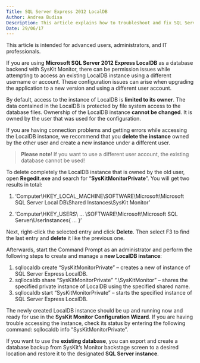 ```yaml
---
Title: SQL Server Express 2012 LocalDB
Author: Andrea Budisa
Description: This article explains how to troubleshoot and fix SQL Server 2012 LocalDB instance.
Date: 29/06/17
---
```

This article is intended for advanced users, administrators, and IT professionals.

If you are using __Microsoft SQL Server 2012 Express LocalDB__ as a database backend with SysKit Monitor, there can be permission issues while attempting to access an existing LocalDB instance using a different username or account. These configuration issues can arise when upgrading the application to a new version and using a different user account.

By default, access to the instance of LocalDB is __limited to its owner__. The data contained in the LocalDB is protected by file system access to the database files.
Ownership of the LocalDB instance __cannot be changed__. It is owned by the user that was used for the configuration.

If you are having connection problems and getting errors while accessing the LocalDB instance, we recommend that you __delete the instance__ owned by the other user and create a new instance under a different user.

> __Please note__! If you want to use a different user account, the existing database cannot be used!

To delete completely the LocalDB instance that is owned by the old user, open __Regedit.exe__ and search for “__SysKitMonitorPrivate__”. You will get two results in total:

1. ‘Computer\HKEY_LOCAL_MACHINE\SOFTWARE\Microsoft\Microsoft SQL Server Local DB\Shared Instances\SysKit Monitor’

1. ‘Computer\HKEY_USERS\ … \SOFTWARE\Microsoft\Microsoft SQL Server\UserInstances\{ … }’

Next, right-click the selected entry and click __Delete__. Then select F3 to find the last entry and __delete__ it like the previous one.

Afterwards, start the Command Prompt as an administrator and perform the following steps to create and manage a __new LocalDB instance__:

1. sqllocaldb create “SysKitMonitorPrivate” – creates a new of instance of SQL Server Express LocalDB.
1. sqllocaldb share “SysKitMonitorPrivate” “.\SysKitMonitor” – shares the specified private instance of LocalDB using the specified shared name.
1. sqllocaldb start “SysKitMonitorPrivate” – starts the specified instance of SQL Server Express LocalDB.

The newly created LocalDB instance should be up and running now and ready for use in the __SysKit Monitor Configuration Wizard__.
If you are having trouble accessing the instance, check its status by entering the following command: sqllocaldb info “SysKitMonitorPrivate”.

If you want to use the __existing database__, you can export and create a database backup from SysKit’s Monitor backstage screen to a desired location and restore it to the designated __SQL Server instance__.